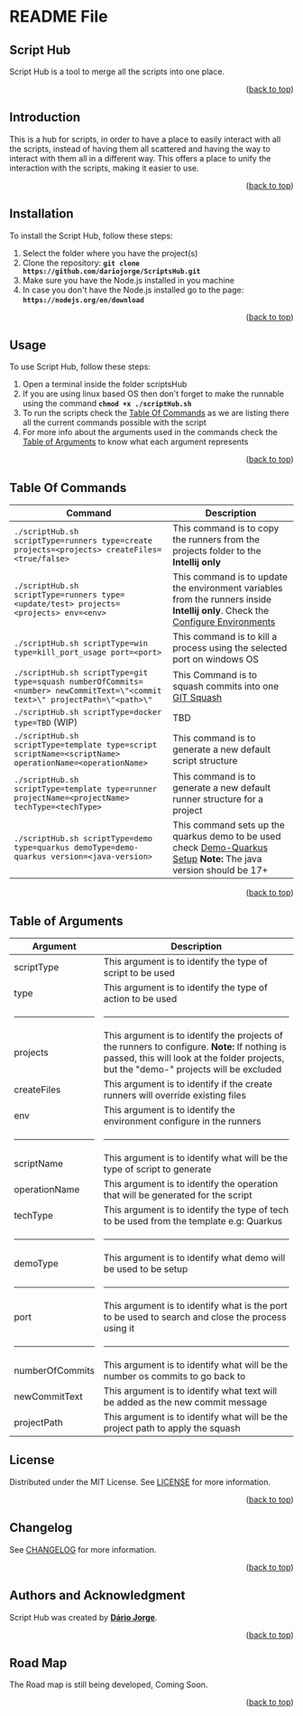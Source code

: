 # **README File**

<a id="readme-top"></a>

## **Script Hub**

Script Hub is a tool to merge all the scripts into one place.

<p style="text-align:right;">(<a href="#readme-top">back to top</a>)</p>

## **Introduction**

This is a hub for scripts, in order to have a place to easily interact with all the scripts,
instead of having them all scattered and having the way to interact with them all in a different way.
This offers a place to unify the interaction with the scripts, making it easier to use.

<p style="text-align:right;">(<a href="#readme-top">back to top</a>)</p>

## **Installation**

To install the Script Hub, follow these steps:

1. Select the folder where you have the project(s)
2. Clone the repository: **`git clone https://github.com/dariojorge/ScriptsHub.git`**
3. Make sure you have the Node.js installed in you machine
4. In case you don't have the Node.js installed go to the page: **`https://nodejs.org/en/download`**

<p style="text-align:right;">(<a href="#readme-top">back to top</a>)</p>

## **Usage**

To use Script Hub, follow these steps:

1. Open a terminal inside the folder scriptsHub
2. If you are using linux based OS then don't forget to make the runnable using the command **`chmod +x ./scriptHub.sh`**
3. To run the scripts check the [Table Of Commands](#table-of-commands) as we are listing there all the current commands
   possible with the script
4. For more info about the arguments used in the commands check the [Table of Arguments](#table-of-arguments) to know
   what each argument represents

<p style="text-align:right;">(<a href="#readme-top">back to top</a>)</p>

## **Table Of Commands**

| Command                                                                                                                     | Description                                                                                                                                                                                                         |
|-----------------------------------------------------------------------------------------------------------------------------|---------------------------------------------------------------------------------------------------------------------------------------------------------------------------------------------------------------------|
| `./scriptHub.sh scriptType=runners type=create projects=<projects> createFiles=<true/false>`                                | This command is to copy the runners from the projects folder to the **Intellij only**                                                                                                                               |
| `./scriptHub.sh scriptType=runners type=<update/test> projects=<projects> env=<env>`                                        | This command is to update the environment variables from the runners inside **Intellij  only**. Check the [Configure Environments](documentation/RUNNERS.md#configure-environments-for-the-runners)                 |
| `./scriptHub.sh scriptType=win type=kill_port_usage port=<port>`                                                            | This command is to kill a process using the selected port on windows OS                                                                                                                                             |
| `./scriptHub.sh scriptType=git type=squash numberOfCommits=<number> newCommitText=\"<commit text>\" projectPath=\"<path>\"` | This Command is to squash commits into one  [GIT Squash](documentation/GIT.md#git-squash)                                                                                                                           |
| `./scriptHub.sh scriptType=docker type=TBD`         (WIP)                                                                   | TBD                                                                                                                                                                                                                 |
| `./scriptHub.sh scriptType=template type=script scriptName=<scriptName> operationName=<operationName>`                      | This command is to generate a new default script structure                                                                                                                                                          |
| `./scriptHub.sh scriptType=template type=runner projectName=<projectName> techType=<techType>`                              | This command is to generate a new default runner structure for a project                                                                                                                                            |
| `./scriptHub.sh scriptType=demo type=quarkus demoType=demo-quarkus version=<java-version>`                                  | This command sets up the quarkus demo to be used check [Demo-Quarkus Setup](documentation/QUARKUS_DEMO.md#how-to-setup-demo-quarkus) **Note:** The java version should be 17+                                       |

<p style="text-align:right;">(<a href="#readme-top">back to top</a>)</p>

## **Table of Arguments**

| Argument        | Description                                                                                                                                                                             |
|-----------------|-----------------------------------------------------------------------------------------------------------------------------------------------------------------------------------------|
| scriptType      | This argument is to identify the type of script to be used                                                                                                                              |
| type            | This argument is to identify the type of action to be used                                                                                                                              |
| <hr />          | <hr />                                                                                                                                                                                  |
| projects        | This argument is to identify the projects of the runners to configure. **Note:** If nothing is passed, this will look at the folder projects, but the "demo-" projects will be excluded |
| createFiles     | This argument is to identify if the create runners will override existing files                                                                                                         |
| env             | This argument is to identify the environment configure in the runners                                                                                                                   |
| <hr />          | <hr />                                                                                                                                                                                  |
| scriptName      | This argument is to identify what will be the type of script to generate                                                                                                                |
| operationName   | This argument is to identify the operation that will be generated for the script                                                                                                        |
| techType        | This argument is to identify the type of tech to be used from the template e.g: Quarkus                                                                                                 |
| <hr />          | <hr />                                                                                                                                                                                  |
| demoType        | This argument is to identify what demo will be used to be setup                                                                                                                         |
| <hr />          | <hr />                                                                                                                                                                                  |
| port            | This argument is to identify what is the port to be used to search and close the process using it                                                                                       |
| <hr />          | <hr />                                                                                                                                                                                  |
| numberOfCommits | This argument is to identify what will be the number os commits to go back to                                                                                                           |
| newCommitText   | This argument is to identify what text will be added as the new commit message                                                                                                          |
| projectPath     | This argument is to identify what will be the project path to apply the squash                                                                                                          |

## **License**

Distributed under the MIT License. See [LICENSE](LICENCE) for more
information.

<p style="text-align:right;">(<a href="#readme-top">back to top</a>)</p>

## **Changelog**

See [CHANGELOG](documentation/CHANGELOG.md) for more information.

<p style="text-align:right;">(<a href="#readme-top">back to top</a>)</p>

## **Authors and Acknowledgment**

Script Hub was created by **[Dário Jorge](https://github.com/dariojorge)**.

<p style="text-align:right;">(<a href="#readme-top">back to top</a>)</p>

## **Road Map**

The Road map is still being developed, Coming Soon.

<p style="text-align:right;">(<a href="#readme-top">back to top</a>)</p>